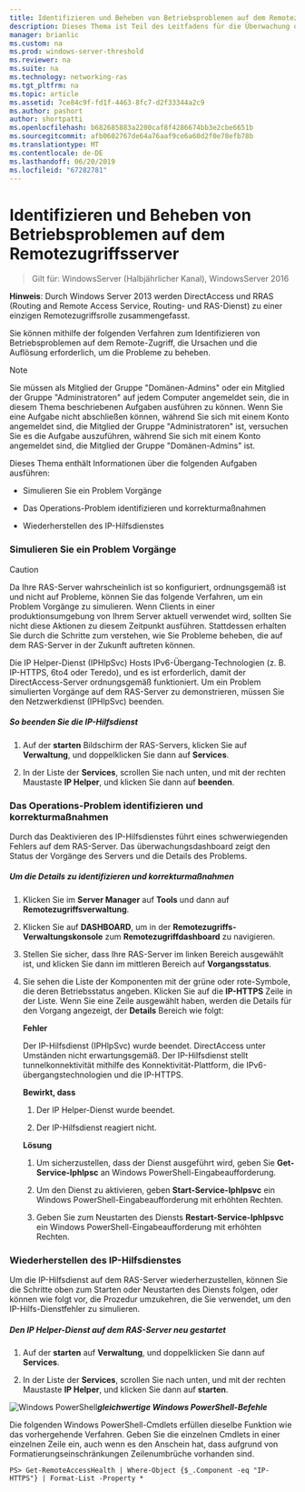 ```yaml
---
title: Identifizieren und Beheben von Betriebsproblemen auf dem Remotezugriffsserver
description: Dieses Thema ist Teil des Leitfadens für die Überwachung des Remotezugriffs und Kontoführung in Windows Server 2016.
manager: brianlic
ms.custom: na
ms.prod: windows-server-threshold
ms.reviewer: na
ms.suite: na
ms.technology: networking-ras
ms.tgt_pltfrm: na
ms.topic: article
ms.assetid: 7ce84c9f-fd1f-4463-8fc7-d2f33344a2c9
ms.author: pashort
author: shortpatti
ms.openlocfilehash: b682685883a2200caf8f4286674bb3e2cbe6651b
ms.sourcegitcommit: afb0602767de64a76aaf9ce6a60d2f0e78efb78b
ms.translationtype: MT
ms.contentlocale: de-DE
ms.lasthandoff: 06/20/2019
ms.locfileid: "67282781"
---
```

# <a name="identify-and-resolve-remote-access-server-operations-problems"></a>Identifizieren und Beheben von Betriebsproblemen auf dem Remotezugriffsserver

>Gilt für: WindowsServer (Halbjährlicher Kanal), WindowsServer 2016

**Hinweis**: Durch Windows Server 2013 werden DirectAccess und RRAS (Routing and Remote Access Service, Routing- und RAS-Dienst) zu einer einzigen Remotezugriffsrolle zusammengefasst.  
  
Sie können mithilfe der folgenden Verfahren zum Identifizieren von Betriebsproblemen auf dem Remote-Zugriff, die Ursachen und die Auflösung erforderlich, um die Probleme zu beheben.  
  
> [!NOTE]  
> Sie müssen als Mitglied der Gruppe "Domänen-Admins" oder ein Mitglied der Gruppe "Administratoren" auf jedem Computer angemeldet sein, die in diesem Thema beschriebenen Aufgaben ausführen zu können. Wenn Sie eine Aufgabe nicht abschließen können, während Sie sich mit einem Konto angemeldet sind, die Mitglied der Gruppe "Administratoren" ist, versuchen Sie es die Aufgabe auszuführen, während Sie sich mit einem Konto angemeldet sind, die Mitglied der Gruppe "Domänen-Admins" ist.  
  
Dieses Thema enthält Informationen über die folgenden Aufgaben ausführen:  
  
- Simulieren Sie ein Problem Vorgänge  
  
- Das Operations-Problem identifizieren und korrekturmaßnahmen  
  
- Wiederherstellen des IP-Hilfsdienstes  
  
### <a name="BKMK_Simulate"></a>Simulieren Sie ein Problem Vorgänge  
  
> [!CAUTION]  
> Da Ihre RAS-Server wahrscheinlich ist so konfiguriert, ordnungsgemäß ist und nicht auf Probleme, können Sie das folgende Verfahren, um ein Problem Vorgänge zu simulieren. Wenn Clients in einer produktionsumgebung von Ihrem Server aktuell verwendet wird, sollten Sie nicht diese Aktionen zu diesem Zeitpunkt ausführen. Stattdessen erhalten Sie durch die Schritte zum verstehen, wie Sie Probleme beheben, die auf dem RAS-Server in der Zukunft auftreten können.  
  
Die IP Helper-Dienst (IPHlpSvc) Hosts IPv6-Übergang-Technologien (z. B. IP-HTTPS, 6to4 oder Teredo), und es ist erforderlich, damit der DirectAccess-Server ordnungsgemäß funktioniert. Um ein Problem simulierten Vorgänge auf dem RAS-Server zu demonstrieren, müssen Sie den Netzwerkdienst (IPHlpSvc) beenden.  
  
##### <a name="to-stop-the-ip-helper-service"></a>So beenden Sie die IP-Hilfsdienst  
  
1.  Auf der **starten** Bildschirm der RAS-Servers, klicken Sie auf **Verwaltung**, und doppelklicken Sie dann auf **Services**.  
  
2.  In der Liste der **Services**, scrollen Sie nach unten, und mit der rechten Maustaste **IP Helper**, und klicken Sie dann auf **beenden**.  
  
### <a name="BKMK_Identify"></a>Das Operations-Problem identifizieren und korrekturmaßnahmen  
Durch das Deaktivieren des IP-Hilfsdienstes führt eines schwerwiegenden Fehlers auf dem RAS-Server. Das überwachungsdashboard zeigt den Status der Vorgänge des Servers und die Details des Problems.  
  
##### <a name="to-identify-the-details-and-take-corrective-action"></a>Um die Details zu identifizieren und korrekturmaßnahmen  
  
1.  Klicken Sie im **Server Manager** auf **Tools** und dann auf **Remotezugriffsverwaltung**.  
  
2.  Klicken Sie auf **DASHBOARD**, um in der **Remotezugriffs-Verwaltungskonsole** zum **Remotezugriffdashboard** zu navigieren.  
  
3.  Stellen Sie sicher, dass Ihre RAS-Server im linken Bereich ausgewählt ist, und klicken Sie dann im mittleren Bereich auf **Vorgangsstatus**.  
  
4.  Sie sehen die Liste der Komponenten mit der grüne oder rote-Symbole, die deren Betriebsstatus angeben. Klicken Sie auf die **IP-HTTPS** Zeile in der Liste. Wenn Sie eine Zeile ausgewählt haben, werden die Details für den Vorgang angezeigt, der **Details** Bereich wie folgt:  
  
    **Fehler**  
  
    Der IP-Hilfsdienst (IPHlpSvc) wurde beendet. DirectAccess unter Umständen nicht erwartungsgemäß. Der IP-Hilfsdienst stellt tunnelkonnektivität mithilfe des Konnektivität-Plattform, die IPv6-übergangstechnologien und die IP-HTTPS.  
  
    **Bewirkt, dass**  
  
    1.  Der IP Helper-Dienst wurde beendet.  
  
    2.  Der IP-Hilfsdienst reagiert nicht.  
  
    **Lösung**  
  
    1.  Um sicherzustellen, dass der Dienst ausgeführt wird, geben Sie **Get-Service-Iphlpsc** an Windows PowerShell-Eingabeaufforderung.  
  
    2.  Um den Dienst zu aktivieren, geben **Start-Service-Iphlpsvc** ein Windows PowerShell-Eingabeaufforderung mit erhöhten Rechten.  
  
    3.  Geben Sie zum Neustarten des Diensts **Restart-Service-Iphlpsvc** ein Windows PowerShell-Eingabeaufforderung mit erhöhten Rechten.  
  
### <a name="BKMK_Restart"></a>Wiederherstellen des IP-Hilfsdienstes  
Um die IP-Hilfsdienst auf dem RAS-Server wiederherzustellen, können Sie die Schritte oben zum Starten oder Neustarten des Diensts folgen, oder können wie folgt vor, die Prozedur umzukehren, die Sie verwendet, um den IP-Hilfs-Dienstfehler zu simulieren.  
  
##### <a name="to-restart-the-ip-helper-service-on-the-remote-access-server"></a>Den IP Helper-Dienst auf dem RAS-Server neu gestartet  
  
1.  Auf der **starten** auf **Verwaltung**, und doppelklicken Sie dann auf **Services**.  
  
2.  In der Liste der **Services**, scrollen Sie nach unten, und mit der rechten Maustaste **IP Helper**, und klicken Sie dann auf **starten**.  
  
![Windows PowerShell](../../../media/Identify-and-resolve-Remote-Access-server-operations-problems/PowerShellLogoSmall.gif)***<em>gleichwertige Windows PowerShell-Befehle</em>***  
  
Die folgenden Windows PowerShell-Cmdlets erfüllen dieselbe Funktion wie das vorhergehende Verfahren. Geben Sie die einzelnen Cmdlets in einer einzelnen Zeile ein, auch wenn es den Anschein hat, dass aufgrund von Formatierungseinschränkungen Zeilenumbrüche vorhanden sind.  
  
```  
PS> Get-RemoteAccessHealth | Where-Object {$_.Component -eq "IP-HTTPS"} | Format-List -Property *  
```  
  



